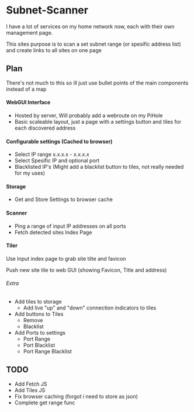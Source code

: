 # Subnet-Scanner

I have a lot of services on my home network now, each with their own management page.

This sites purpose is to scan a set subnet range (or spesific address list) and create links to all sites on one page

## Plan

There's not much to this so ill just use bullet points of the main components instead of a map

#### WebGUI Interface

* Hosted by server, Will probably add a webroute on my PiHole
* Basic scaleable layout, just a page with a settings button and tiles for each discovered address

#### Configurable settings (Cached to browser)

* Select IP range x.x.x.x - x.x.x.x
* Select Spesific IP and optional port
* Blacklisted IP's
  (Might add a blacklist button to tiles, not really needed for my uses)

#### Storage

* Get and Store Settings to browser cache

#### Scanner

* Ping a range of input IP addresses on all ports
* Fetch detected sites Index Page

#### Tiler

Use Input index page to grab site tilte and favicon

Push new site tile to web GUI (showing Favicon, Title and address)

###### Extra

* Add tiles to storage
  * Add live "up" and "down" connection indicators to tiles
* Add buttons to Tiles
  * Remove
  * Blacklist
* Add Ports to settings
  * Port Range
  * Port Blacklist
  * Port Range Blacklist

## TODO

* Add Fetch JS
* Add Tiles JS
* Fix browser caching (forgot i need to store as json)
* Complete get range func
